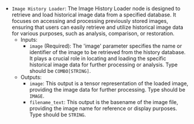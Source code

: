 - `Image History Loader`: The Image History Loader node is designed to retrieve and load historical image data from a specified database. It focuses on accessing and processing previously stored images, ensuring that users can easily retrieve and utilize historical image data for various purposes, such as analysis, comparison, or restoration.
    - Inputs:
        - `image` (Required): The 'image' parameter specifies the name or identifier of the image to be retrieved from the history database. It plays a crucial role in locating and loading the specific historical image data for further processing or analysis. Type should be `COMBO[STRING]`.
    - Outputs:
        - `image`: This output is a tensor representation of the loaded image, providing the image data for further processing. Type should be `IMAGE`.
        - `filename_text`: This output is the basename of the image file, providing the image name for reference or display purposes. Type should be `STRING`.
